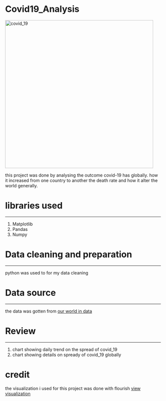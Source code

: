 # Covid19_Analysis

<img width="479" alt="covid_19" src="https://github.com/chikann100/Covid19_Analysis/assets/149578332/3fc5ec3a-ca29-4e55-b6ee-cdbbaa0c0450">

this project was done by analysing the outcome covid-19 has globally. how it increased from one country to another the death rate and how it alter the world generally.

# libraries used
----
1. Matplotlib
2. Pandas
3. Numpy
   
# Data cleaning and preparation
----
python was used to for my data cleaning

# Data source
----
the data was gotten from 
[our world in data](https://ourworldindata.org/covid-cases)

# Review
----
1. chart showing daily trend on the spread of covid_19
2. chart showing details on spready of covid_19 globally

# credit
the visualization i used for this project was done with flourish
[view visualization](https://public.flourish.studio/visualisation/16587736/)
